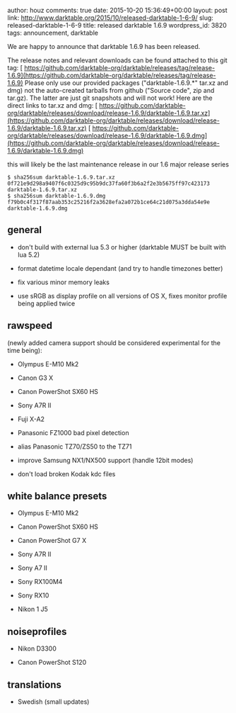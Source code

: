 author: houz
comments: true
date: 2015-10-20 15:36:49+00:00
layout: post
link: http://www.darktable.org/2015/10/released-darktable-1-6-9/
slug: released-darktable-1-6-9
title: released darktable 1.6.9
wordpress_id: 3820
tags: announcement, darktable

We are happy to announce that darktable 1.6.9 has been released.

The release notes and relevant downloads can be found attached to this git tag:
[ https://github.com/darktable-org/darktable/releases/tag/release-1.6.9](https://github.com/darktable-org/darktable/releases/tag/release-1.6.9)
Please only use our provided packages ("darktable-1.6.9.*" tar.xz and dmg) not the auto-created tarballs from github ("Source code", zip and tar.gz). The latter are just git snapshots and will not work! Here are the direct links to tar.xz and dmg:
[ https://github.com/darktable-org/darktable/releases/download/release-1.6.9/darktable-1.6.9.tar.xz](https://github.com/darktable-org/darktable/releases/download/release-1.6.9/darktable-1.6.9.tar.xz)
[ https://github.com/darktable-org/darktable/releases/download/release-1.6.9/darktable-1.6.9.dmg](https://github.com/darktable-org/darktable/releases/download/release-1.6.9/darktable-1.6.9.dmg)

this will likely be the last maintenance release in our 1.6 major release
series

    
    $ sha256sum darktable-1.6.9.tar.xz
    0f721e9d298a9407f6c0325d9c95b9dc37fa60f3b6a2f2e3b5675ff97c423173 
    darktable-1.6.9.tar.xz
    $ sha256sum darktable-1.6.9.dmg
    f79b0c4f317f87aab353c25216f2a3628efa2a072b1ce64c21d075a3dda54e9e 
    darktable-1.6.9.dmg




## general





	
  * don't build with external lua 5.3 or higher (darktable MUST be built with
lua 5.2)

	
  * format datetime locale dependant (and try to handle timezones better)

	
  * fix various minor memory leaks

	
  * use sRGB as display profile on all versions of OS X, fixes monitor profile
being applied twice




## rawspeed


(newly added camera support should be considered experimental for the
time being):



	
  * Olympus E-M10 Mk2

	
  * Canon G3 X

	
  * Canon PowerShot SX60 HS

	
  * Sony A7R II

	
  * Fuji X-A2

	
  * Panasonic FZ1000 bad pixel detection

	
  * alias Panasonic TZ70/ZS50 to the TZ71

	
  * improve Samsung NX1/NX500 support (handle 12bit modes)

	
  * don't load broken Kodak kdc files




## white balance presets





	
  * Olympus E-M10 Mk2

	
  * Canon PowerShot SX60 HS

	
  * Canon PowerShot G7 X

	
  * Sony A7R II

	
  * Sony A7 II

	
  * Sony RX100M4

	
  * Sony RX10

	
  * Nikon 1 J5




## noiseprofiles





	
  * Nikon D3300

	
  * Canon PowerShot S120




## translations





	
  * Swedish (small updates)


